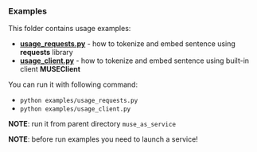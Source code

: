 ### Examples
This folder contains usage examples:
- [**usage_requests.py**](https://github.com/dayyass/muse_as_service/blob/main/examples/usage_requests.py) - how to tokenize and embed sentence using **requests** library
- [**usage_client.py**](https://github.com/dayyass/muse_as_service/blob/main/examples/usage_client.py) - how to tokenize and embed sentence using built-in client **MUSEClient**

You can run it with following command:
- `
python examples/usage_requests.py
`
- `
python examples/usage_client.py
`

**NOTE**: run it from parent directory `muse_as_service`

**NOTE**: before run examples you need to launch a service!
